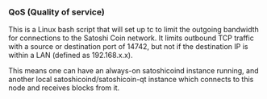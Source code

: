 ### QoS (Quality of service) ###

This is a Linux bash script that will set up tc to limit the outgoing bandwidth for connections to the Satoshi Coin network. It limits outbound TCP traffic with a source or destination port of 14742, but not if the destination IP is within a LAN (defined as 192.168.x.x).

This means one can have an always-on satoshicoind instance running, and another local satoshicoind/satoshicoin-qt instance which connects to this node and receives blocks from it.
